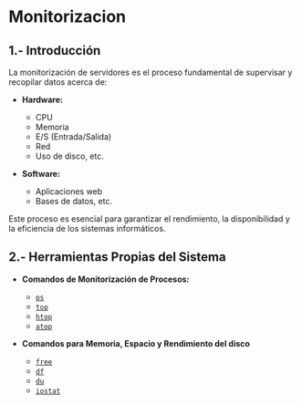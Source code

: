 # Monitorizacion

## 1.- Introducción
La monitorización de servidores es el proceso fundamental de supervisar y recopilar datos acerca de:

- **Hardware:**
  - CPU
  - Memoria
  - E/S (Entrada/Salida)
  - Red
  - Uso de disco, etc.

- **Software:**
  - Aplicaciones web
  - Bases de datos, etc.

Este proceso es esencial para garantizar el rendimiento, la disponibilidad y la eficiencia de los sistemas informáticos.

## 2.- Herramientas Propias del Sistema

- **Comandos de Monitorización de Procesos:**

  - [`ps`](ps.md)
  - [`top`](top.md)
  - [`htop`](htop.md)
  - [`atop`](atop.md)

- **Comandos para Memoria, Espacio y Rendimiento del disco**
  
  - [`free`](/memoria/free.md)
  - [`df`](/memoria/df.md)
  - [`du`](/memoria/du.md)
  - [`iostat`](/memoria/iostat.md)

